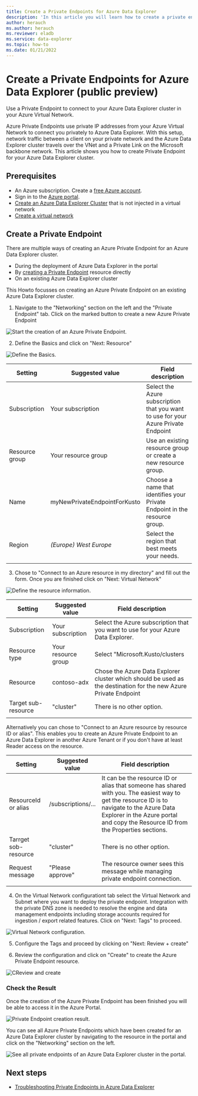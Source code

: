 ```yaml
---
title: Create a Private Endpoints for Azure Data Explorer
description: 'In this article you will learn how to create a private endpoint for Azure Data Explorer.'
author: herauch
ms.author: herauch
ms.reviewer: eladb
ms.service: data-explorer
ms.topic: how-to
ms.date: 01/21/2022
---
```


# Create a Private Endpoints for Azure Data Explorer (public preview)

Use a Private Endpoint to connect to your Azure Data Explorer cluster in your Azure Virtual Network.

Azure Private Endpoints use private IP addresses from your Azure Virtual Network to connect you privately to Azure Data Explorer. With this setup, network traffic between a client on your private network and the Azure Data Explorer cluster travels over the VNet and a Private Link on the Microsoft backbone network. This article shows you how to create Private Endpoint for your Azure Data Explorer cluster.

## Prerequisites

* An Azure subscription. Create a [free Azure account](https://azure.microsoft.com/free/).
* Sign in to the [Azure portal](https://portal.azure.com/).
* [Create an Azure Data Explorer Cluster](create-cluster-database-portal.md) that is not injected in a virtual network
* [Create a virtual network](/azure/virtual-network/quick-create-portal)

## Create a Private Endpoint

There are multiple ways of creating an Azure Private Endpoint for an Azure Data Explorer cluster.
* During the deployment of Azure Data Explorer in the portal
* By [creating a Private Endpoint](/azure/private-link/create-private-endpoint-portal) resource directly
* On an existing Azure Data Explorer cluster

This Howto focusses on creating an Azure Private Endpoint on an existing Azure Data Explorer cluster.

1. Navigate to the "Networking" section on the left and the "Private Endpoint" tab. Click on the marked button to create a new Azure Private Endpoint 

![Start the creation of an Azure Private Endpoint.](media/security-network-private-endpoint/pe-create-1.png)

2. Define the Basics and click on "Next: Resource"

![Define the Basics.](media/security-network-private-endpoint/pe-create-2.png)

**Setting** | **Suggested value** | **Field description**
|---|---|---|
| Subscription | Your subscription | Select the Azure subscription that you want to use for your Azure Private Endpoint|
| Resource group | Your resource group | Use an existing resource group or create a new resource group. |
| Name | myNewPrivateEndpointForKusto | Choose a name that identifies your Private Endpoint in the resource group.|
| Region | *(Europe) West Europe* | Select the region that best meets your needs.
| | | |

3. Chose to "Connect to an Azure resource in my directory" and fill out the form. Once you are finished click on "Next: Virtual Network"

![Define the resource information.](media/security-network-private-endpoint/pe-create-3.png)

**Setting** | **Suggested value** | **Field description**
|---|---|---|
| Subscription | Your subscription | Select the Azure subscription that you want to use for your Azure Data Explorer. |
| Resource type | Your resource group | Select "Microsoft.Kusto/clusters |
| Resource | contoso-adx | Chose the Azure Data Explorer cluster which should be used as the destination for the new Azure Private Endpoint |
| Target sub-resource | "cluster" | There is no other option.
| | | |

Alternatively you can chose to "Connect to an Azure resource by resource ID or alias". This enables you to create an Azure Private Endpoint to an Azure Data Explorer in another Azure Tenant or if you don't have at least Reader access on the resource.

**Setting** | **Suggested value** | **Field description**
|---|---|---|
| ResourceId or alias | /subscriptions/... | It can be the resource ID or alias that someone has shared with you. The easiest way to get the resource ID is to navigate to the Azure Data Explorer in the Azure portal and copy the Resource ID from the Properties sections. |
| Tarrget sob-resource | "cluster" | There is no other option. |
| Request message | "Please approve" | The resource owner sees this message while managing private endpoint connection.
| | | |

4. On the Virtual Network configurationt tab select the Virtual Network and Subnet where you want to deploy the private endpoint. Integration with the private DNS zone is needed to resolve the engine and data management endpoints including storage accounts required for ingestion / export related features. Click on "Next: Tags" to proceed.

![Virtual Network configuration.](media/security-network-private-endpoint/pe-create-4.png)

5. Configure the Tags and proceed by clicking on "Next: Review + create"

6. Review the configuration and click on "Create" to create the Azure Private Endpoint resource.

![CReview and create](media/security-network-private-endpoint/pe-create-5.png)

### Check the Result

Once the creation of the Azure Private Endpoint has been finished you will be able to access it in the Azure Portal.

![Private Endpoint creation result.](media/security-network-private-endpoint/pe-create-6.png)

You can see all Azure Private Endpoints which have been created for an Azure Data Explorer cluster by navigating to the resource in the portal and click on the "Networking" section on the left.

![See all private endpoints of an Azure Data Explorer cluster in the portal.](media/security-network-private-endpoint/pe-create-7.png)

## Next steps

* [Troubleshooting Private Endpoints in Azure Data Explorer](security-network-private-endpoint-troubleshoot.md)
